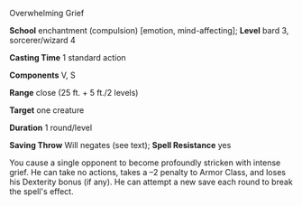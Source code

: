 Overwhelming Grief

**School** enchantment (compulsion) [emotion, mind-affecting]; **Level** bard 3, sorcerer/wizard 4

**Casting Time** 1 standard action

**Components** V, S

**Range** close (25 ft. + 5 ft./2 levels)

**Target** one creature

**Duration** 1 round/level

**Saving Throw** Will negates (see text); **Spell Resistance** yes

You cause a single opponent to become profoundly stricken with intense grief. He can take no actions, takes a –2 penalty to Armor Class, and loses his Dexterity bonus (if any). He can attempt a new save each round to break the spell's effect.

